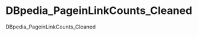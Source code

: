 DBpedia_PageinLinkCounts_Cleaned
================================

DBpedia_PageinLinkCounts_Cleaned
